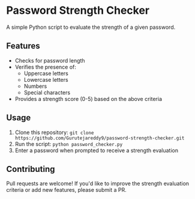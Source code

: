 # Password Strength Checker

A simple Python script to evaluate the strength of a given password.

## Features

* Checks for password length
* Verifies the presence of:
	+ Uppercase letters
	+ Lowercase letters
	+ Numbers
	+ Special characters
* Provides a strength score (0-5) based on the above criteria

## Usage

1. Clone this repository: `git clone https://github.com/Gurutejareddy9/password-strength-checker.git`
2. Run the script: `python password_checker.py`
3. Enter a password when prompted to receive a strength evaluation

## Contributing

Pull requests are welcome! If you'd like to improve the strength evaluation criteria or add new features, please submit a PR.
